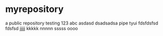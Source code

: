# myrepository
a public repository
testing 123
abc
asdasd
dsadsadsa
pipe
tyui
fdsfdsfsd
fdsfsd
jjjjj
kkkkk
nnnnn
sssss
oooo
